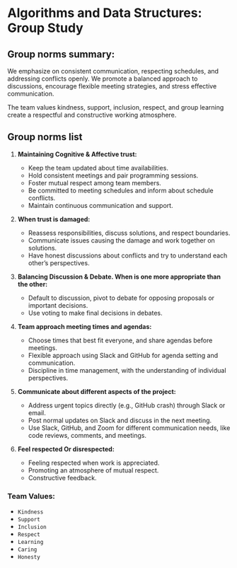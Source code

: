 # Algorithms and Data Structures: Group Study

## Group norms summary:

We emphasize on consistent communication, respecting schedules, and addressing conflicts openly. We promote a balanced approach to discussions, encourage flexible meeting strategies, and stress effective communication.

The team values kindness, support, inclusion, respect, and group learning create a respectful and constructive working atmosphere.

## Group norms list

1. **Maintaining Cognitive & Affective trust:**
    - Keep the team updated about time availabilities.
    - Hold consistent meetings and pair programming sessions.
    - Foster mutual respect among team members.
    - Be committed to meeting schedules and inform about schedule conflicts.
    - Maintain continuous communication and support.

2. **When trust is damaged:**
    - Reassess responsibilities, discuss solutions, and respect boundaries.
    - Communicate issues causing the damage and work together on solutions.
    - Have honest discussions about conflicts and try to understand each other’s perspectives.

3. **Balancing Discussion & Debate. When is one more appropriate than the other:**
    - Default to discussion, pivot to debate for opposing proposals or important decisions.
    - Use voting to make final decisions in debates.

4. **Team approach meeting times and agendas:**
    - Choose times that best fit everyone, and share agendas before meetings.
    - Flexible approach using Slack and GitHub for agenda setting and communication.
    - Discipline in time management, with the understanding of individual perspectives.

5. **Communicate about different aspects of the project:**
    - Address urgent topics directly (e.g., GitHub crash) through Slack or email.
    - Post normal updates on Slack and discuss in the next meeting.
    - Use Slack, GitHub, and Zoom for different communication needs, like code reviews, comments, and meetings.

6. **Feel respected Or disrespected:**
    - Feeling respected when work is appreciated.
    - Promoting an atmosphere of mutual respect.
    - Constructive feedback.

### Team Values:

- `Kindness`
- `Support`
- `Inclusion`
- `Respect`
- `Learning`
- `Caring`
- `Honesty`
